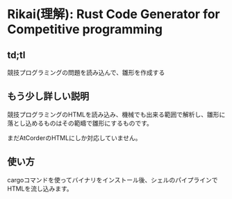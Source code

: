 # Rikai(理解): Rust Code Generator for Competitive programming

## td;tl

競技プログラミングの問題を読み込んで、雛形を作成する

## もう少し詳しい説明

競技プログラミングのHTMLを読み込み、機械でも出来る範囲で解析し、雛形に落とし込めるものはその範疇で雛形にするものです。

まだAtCorderのHTMLにしか対応していません。

## 使い方

cargoコマンドを使ってバイナリをインストール後、シェルのパイプラインでHTMLを流し込みます。